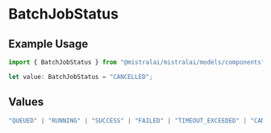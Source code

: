 # BatchJobStatus

## Example Usage

```typescript
import { BatchJobStatus } from "@mistralai/mistralai/models/components";

let value: BatchJobStatus = "CANCELLED";
```

## Values

```typescript
"QUEUED" | "RUNNING" | "SUCCESS" | "FAILED" | "TIMEOUT_EXCEEDED" | "CANCELLATION_REQUESTED" | "CANCELLED"
```